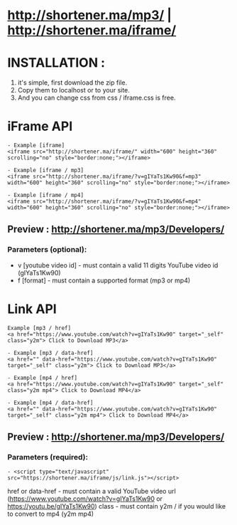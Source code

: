 # http://shortener.ma/mp3/ | http://shortener.ma/iframe/

# INSTALLATION :
1. it's simple, first download the zip file.
2. Copy them to localhost or to your site.
3. And you can change css from css / iframe.css is free.

# iFrame API
~~~
- Example [iframe]
<iframe src="http://shortener.ma/iframe/" width="600" height="360" scrolling="no" style="border:none;"></iframe>
~~~

~~~
- Example [iframe / mp3]
<iframe src="http://shortener.ma/iframe/?v=gIYaTs1Kw90&f=mp3" width="600" height="360" scrolling="no" style="border:none;"></iframe>
~~~

~~~
- Example [iframe / mp4]
<iframe src="http://shortener.ma/iframe/?v=gIYaTs1Kw90&f=mp4" width="600" height="360" scrolling="no" style="border:none;"></iframe>
~~~

## Preview : http://shortener.ma/mp3/Developers/

### Parameters (optional):
- v [youtube video id] - must contain a valid 11 digits YouTube video id (gIYaTs1Kw90)
- f [format] - must contain a supported format (mp3 or mp4)


# Link API
~~~
Example [mp3 / href] 
<a href="https://www.youtube.com/watch?v=gIYaTs1Kw90" target="_self" class="y2m"> Click to Download MP3</a>
~~~

~~~
- Example [mp3 / data-href]
<a href="" data-href="https://www.youtube.com/watch?v=gIYaTs1Kw90" target="_self" class="y2m"> Click to Download MP3</a>
~~~

~~~
- Example [mp4 / href]
<a href="https://www.youtube.com/watch?v=gIYaTs1Kw90" target="_self" class="y2m mp4"> Click to Download MP4</a>
~~~

~~~
- Example [mp4 / data-href]
<a href="" data-href="https://www.youtube.com/watch?v=gIYaTs1Kw90" target="_self" class="y2m mp4"> Click to Download MP4</a>
~~~

## Preview : http://shortener.ma/mp3/Developers/

### Parameters (required):
~~~
- <script type="text/javascript" src="https://shortener.ma/iframe/js/link.js"></script>
~~~
href or data-href - must contain a valid YouTube video url (https://www.youtube.com/watch?v=gIYaTs1Kw90 or https://youtu.be/gIYaTs1Kw90)
class - must contain y2m / if you would like to convert to mp4 (y2m mp4)
